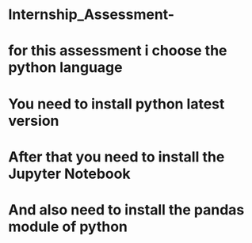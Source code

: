 # Internship_Assessment-
# for this assessment i choose the python language
# You need to install python  latest version
# After that you need to install the Jupyter Notebook
# And also need to install the pandas module of python


